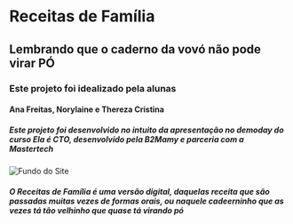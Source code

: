 # Receitas de Família

## Lembrando que o caderno da vovó não pode virar PÓ

### Este projeto foi idealizado pela alunas

#### Ana Freitas, Norylaine e Thereza Cristina

##### Este projeto foi desenvolvido no intuito da apresentação no demoday do curso Ela é CTO, desenvolvido pela B2Mamy e parceria com a Mastertech

![Fundo do Site](https://github.com/tcbandolilegg/receitas/tree/main/src/assets/images/fundoprincipal.png)

##### O Receitas de Família é uma versão digital, daquelas receita que são passadas muitas vezes de formas orais, ou naquele cadeerninho que as vezes tá tão velhinho que quase tá virando pó
